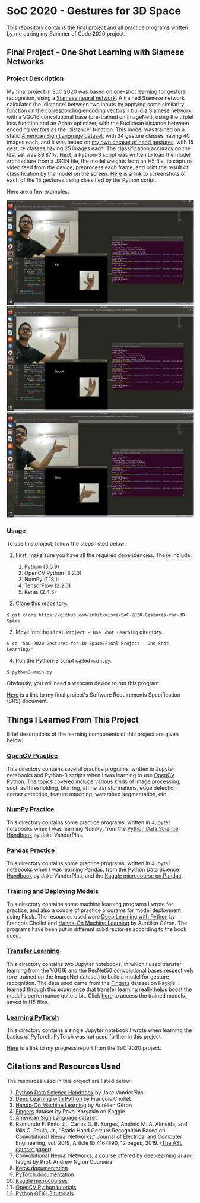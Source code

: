 # SoC 2020 - Gestures for 3D Space

This repository contains the final project and all practice programs written by me during my Summer of Code 2020 project.

## Final Project - One Shot Learning with Siamese Networks

### Project Description

My final project in SoC 2020 was based on one-shot learning for gesture recognition, using a [Siamese neural network](https://en.wikipedia.org/wiki/Siamese_neural_network). A trained Siamese network calculates the 'distance' between two inputs by applying some similarity function on the corresponding encoding vectors. I build a Siamese network, with a VGG16 convolutional base (pre-trained on ImageNet), using the triplet loss function and an Adam optimizer, with the Euclidean distance between encoding vectors as the 'distance' function. This model was trained on a static [American Sign Language dataset](https://ieee-dataport.org/open-access/static-hand-gesture-asl-dataset), with 24 gesture classes having 40 images each, and it was tested on [my own dataset of hand gestures](https://github.com/ankitkmisra/SoC-2020-Gestures-for-3D-Space/tree/master/Final%20Project%20-%20One%20Shot%20Learning/gestures_dataset_2), with 15 gesture classes having 25 images each. The classification accuracy on the test set was 89.87%. Next, a Python-3 script was written to load the model architecture from a JSON file, the model weights from an H5 file, to capture video feed from the device, preprocess each frame, and print the result of classification by the model on the screen. [Here](https://github.com/ankitkmisra/SoC-2020-Gestures-for-3D-Space/tree/master/Final%20Project%20-%20One%20Shot%20Learning/Results) is a link to screenshots of each of the 15 gestures being classified by the Python script.

Here are a few examples:

!['Yo' Gesture Classification](https://github.com/ankitkmisra/SoC-2020-Gestures-for-3D-Space/blob/master/Final%20Project%20-%20One%20Shot%20Learning/Results/yo.png)
!['Spock' Gesture Classification](https://github.com/ankitkmisra/SoC-2020-Gestures-for-3D-Space/blob/master/Final%20Project%20-%20One%20Shot%20Learning/Results/spock.png)
!['Gun' Gesture Classification](https://github.com/ankitkmisra/SoC-2020-Gestures-for-3D-Space/blob/master/Final%20Project%20-%20One%20Shot%20Learning/Results/gun.png)

### Usage

To use this project, follow the steps listed below:

1. First, make sure you have all the required dependencies. These include:
    1. Python (3.6.9)
    2. OpenCV Python (3.2.0)
    3. NumPy (1.18.1)
    4. TensorFlow (2.2.0)
    5. Keras (2.4.3)
    
2. Clone this repository.
```
$ git clone https://github.com/ankitkmisra/SoC-2020-Gestures-for-3D-Space
```

3. Move into the `Final Project - One Shot Learning` directory.
```
$ cd 'SoC-2020-Gestures-for-3D-Space/Final Project - One Shot Learning/'
```

4. Run the Python-3 script called `main.py`.
```
$ python3 main.py
```

Obviously, you will need a webcam device to run this program.

[Here](https://docs.google.com/document/d/102jG50hdL8tQ0rB6SdlqAePl-nqStxj9l3GfbJ9Moic/edit) is a link to my final project's Software Requirements Specification (SRS) document.

## Things I Learned From This Project

Brief descriptions of the learning components of this project are given below:

### [OpenCV Practice](https://github.com/ankitkmisra/SoC-2020-Gestures-for-3D-Space/tree/master/OpenCV%20Practice)

This directory contains several practice programs, written in Jupyter notebooks and Python-3 scripts when I was learning to use [OpenCV Python](https://opencv-python-tutroals.readthedocs.io/en/latest/). The topics covered include various kinds of image processing, such as thresholding, blurring, affine transformations, edge detection, corner detection, feature matching, watershed segmentation, etc.

### [NumPy Practice](https://github.com/ankitkmisra/SoC-2020-Gestures-for-3D-Space/tree/master/NumPy%20Practice)

This directory contains some practice programs, written in Jupyter notebooks when I was learning NumPy, from the [Python Data Science Handbook](https://jakevdp.github.io/PythonDataScienceHandbook/) by Jake VanderPlas.

### [Pandas Practice](https://github.com/ankitkmisra/SoC-2020-Gestures-for-3D-Space/tree/master/Pandas%20Practice)

This directory contains some practice programs, written in Jupyter notebooks when I was learning Pandas, from the [Python Data Science Handbook](https://jakevdp.github.io/PythonDataScienceHandbook/) by Jake VanderPlas, and the [Kaggle microcourse on Pandas](https://www.kaggle.com/learn/pandas).

### [Training and Deploying Models](https://github.com/ankitkmisra/SoC-2020-Gestures-for-3D-Space/tree/master/Training%20and%20Deploying%20Models)

This directory contains some machine learning programs I wrote for practice, and also a couple of practice programs for model deployment using Flask. The resources used were [Deep Learning with Python](https://www.manning.com/books/deep-learning-with-python) by François Chollet and [Hands-On Machine Learning](https://www.oreilly.com/library/view/hands-on-machine-learning/9781492032632/) by Aurélien Géron. The programs have been put in different subdirectories according to the book used.

### [Transfer Learning](https://github.com/ankitkmisra/SoC-2020-Gestures-for-3D-Space/tree/master/Transfer%20Learning)

This directory contains two Jupyter notebooks, in which I used transfer learning from the VGG16 and the ResNet50 convolutional bases respectively (pre-trained on the ImageNet dataset) to build a model for gesture recognition. The data used came from the [Fingers](https://www.kaggle.com/koryakinp/fingers) dataset on Kaggle. I learned through this experience that transfer learning really helps boost the model's performance quite a bit. Click [here](https://drive.google.com/drive/u/0/folders/1PCRWk8fMBj7ucNOA0Gm3-OzzSRrbeMrT) to access the trained models, saved in H5 files. 

### [Learning PyTorch](https://github.com/ankitkmisra/SoC-2020-Gestures-for-3D-Space/tree/master/Learning%20PyTorch)

This directory contains a single Jupyter notebook I wrote when learning the basics of PyTorch. PyTorch was not used further in this project.

[Here](https://docs.google.com/document/d/163U7340cbnPRj59ZZtbEYa4ANk13sTHwe9OMeZgA3Aw/edit) is a link to my progress report from the SoC 2020 project.

## Citations and Resources Used

The resources used in this project are listed below:
1. [Python Data Science Handbook](https://jakevdp.github.io/PythonDataScienceHandbook/) by Jake VanderPlas
2. [Deep Learning with Python](https://www.manning.com/books/deep-learning-with-python) by François Chollet
3. [Hands-On Machine Learning](https://www.oreilly.com/library/view/hands-on-machine-learning/9781492032632/) by Aurélien Géron
4. [Fingers](https://www.kaggle.com/koryakinp/fingers) dataset by Pavel Koryakin on Kaggle
5. [American Sign Language dataset](https://ieee-dataport.org/open-access/static-hand-gesture-asl-dataset)
6. Raimundo F. Pinto Jr., Carlos D. B. Borges, Antônio M. A. Almeida, and Iális C. Paula, Jr., “Static Hand Gesture Recognition Based on Convolutional Neural Networks,” Journal of Electrical and Computer Engineering, vol. 2019, Article ID 4167890, 12 pages, 2019. ([The ASL dataset paper](https://doi.org/10.1155/2019/4167890.))
7. [Convolutional Neural Networks](https://www.coursera.org/learn/convolutional-neural-networks), a course offered by deeplearning.ai and taught by Prof. Andrew Ng on Coursera
8. [Keras documentation](https://keras.io/)
9. [PyTorch documentation](https://pytorch.org/docs/stable/index.html)
10. [Kaggle microcourses](https://www.kaggle.com/learn/overview)
11. [OpenCV Python tutorials](https://opencv-python-tutroals.readthedocs.io/en/latest/)
12. [Python GTK+ 3 tutorials](https://python-gtk-3-tutorial.readthedocs.io/en/latest/)
